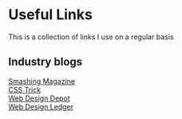 # Useful Links #

This is a collection of links I use on a regular basis

## Industry blogs ##

[Smashing Magazine](http://www.smashingmagazine.com/)   
[CSS Trick](http://css-tricks.com/)  
[Web Design Depot](http://www.webdesignerdepot.com/)  
[Web Design Ledger](http://webdesignledger.com/)